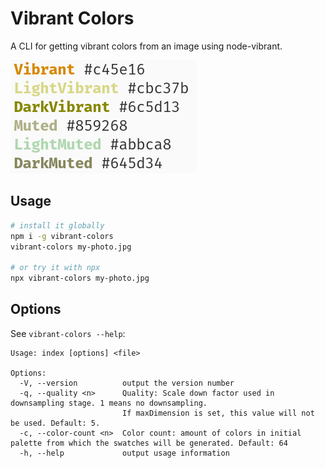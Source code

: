 # Vibrant Colors

A CLI for getting vibrant colors from an image using node-vibrant.

![Preview](screenshot.png)

## Usage

```bash
# install it globally
npm i -g vibrant-colors
vibrant-colors my-photo.jpg

# or try it with npx
npx vibrant-colors my-photo.jpg
```

## Options

See `vibrant-colors --help`:

```
Usage: index [options] <file>

Options:
  -V, --version          output the version number
  -q, --quality <n>      Quality: Scale down factor used in downsampling stage. 1 means no downsampling.
                         If maxDimension is set, this value will not be used. Default: 5.
  -c, --color-count <n>  Color count: amount of colors in initial palette from which the swatches will be generated. Default: 64
  -h, --help             output usage information
```
